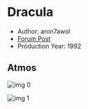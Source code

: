 # Dracula

* Author: aron7awol
* [Forum Post](https://www.avsforum.com/threads/bass-eq-for-filtered-movies.2995212/post-57857308)
* Production Year: 1992

## Atmos

![img 0](https://i.imgur.com/EOCLwyn.jpg)

![img 1](https://i.imgur.com/J4OuEfC.jpg)

